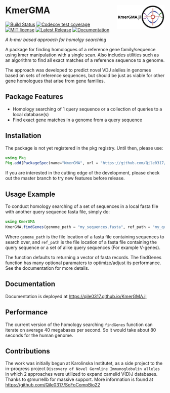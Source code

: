 # <img src="KmerGMA.jl.png" width="30%" align="right" /> KmerGMA
[![Build Status](https://github.com/Qile0317/KmerGMA.jl/actions/workflows/CI.yml/badge.svg?branch=master)](https://github.com/Qile0317/KmerGMA.jl/actions/workflows/CI.yml?query=branch%3Amaster) [![Codecov test coverage](https://codecov.io/gh/Qile0317/KmerGMA.jl/branch/master/graph/badge.svg)](https://app.codecov.io/gh/Qile0317/KmerGMA.jl?branch=master) [![MIT license](https://img.shields.io/badge/license-MIT-green.svg)](https://github.com/Qile0317/KmerGMA.jl/LICENSE) [![Latest Release](https://img.shields.io/github/release/Qile0317/KmerGMA.jl.svg)](https://github.com/Qile0317/KmerGMA.jl/releases/latest) [![Documentation](https://img.shields.io/badge/docs-stable-blue.svg)](https://qile0317.github.io/KmerGMA.jl)

*A k-mer based approach for homolgy searching*

A package for finding homologues of a reference gene family/sequence using kmer manipulation with a single scan. Also includes utilities such as an algorithm to find all exact matches of a reference sequence to a genome. 

The approach was developed to predict novel VDJ alelles in genomes based on sets of reference sequences, but should be just as viable for other gene homologues that arise from gene families.

## Package Features
- Homology searching of 1 query sequence or a collection of queries to a local database(s)
- Find exact gene matches in a genome from a query sequence

## Installation
The package is not yet registered in the pkg registry. Until then, please use:

```julia
using Pkg
Pkg.add(PackageSpec(name="KmerGMA", url = "https://github.com/Qile0317/KmerGMA.jl.git"))
```

If you are interested in the cutting edge of the development, please check out the master branch to try new features before release.

## Usage Example
To conduct homology searching of a set of sequences in a local fasta file with another query sequence fasta file, simply do:
```julia
using KmerGMA
KmerGMA.findGenes(genome_path = "my_sequences.fasta", ref_path = "my_query_sequence_family.fasta")
```
Where `genome_path` is the file location of a fasta file containing sequences to search over, and `ref_path` is the file location of a fasta file containing the query sequence or a set of alike query sequences (For example V-genes). 

The function defaults to returning a vector of fasta records. The findGenes function has many optional paramaters to optimize/adjust its performance. See the documentation for more details.

## Documentation
Documentation is deployed at https://qile0317.github.io/KmerGMA.jl

## Performance
The current version of the homology searching `findGenes` function can iterate on average 40 megabases per second. So it would take about 80 seconds for the human genome.

## Contributions
The work was initially begun at Karolinska Institutet, as a side project to the in-progress project ```Discovery of Novel Germline Immunoglobulin alleles``` in which 2 approaches were utilized to expand camelid V(D)J databases. Thanks to @murrellb for massive support. More information is found at https://github.com/Qile0317/SoFoCompBio22